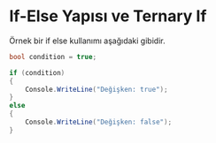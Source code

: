 # If-Else Yapısı ve Ternary If
Örnek bir if else kullanımı aşağıdaki gibidir.

``` csharp
bool condition = true;

if (condition)
{
    Console.WriteLine("Değişken: true");
}
else
{
    Console.WriteLine("Değişken: false");
}
```
